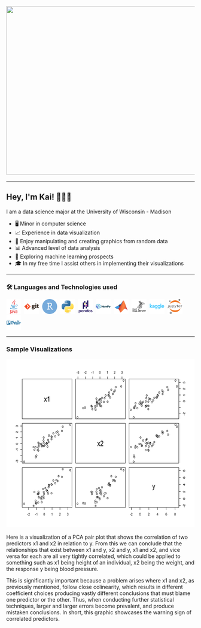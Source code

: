 <div align="center">
  <img src="https://149695847.v2.pressablecdn.com/wp-content/uploads/2018/12/developer-dribbble.gif" width="600" height="450"/>
</div>

---
## Hey, I'm Kai! 🙋🏻‍♂️

I am a data science major at the University of Wisconsin - Madison
 - 🖥 Minor in computer science
 - 📈 Experience in data visualization
 - 🌱 Enjoy manipulating and creating graphics from random data
 - 📊 Advanced level of data analysis
 - 🤖 Exploring machine learning prospects
 - 🎓 In my free time I assist others in implementing their visualizations
---

### 🛠 Languages and Technologies used
<div>
  <img src="https://github.com/devicons/devicon/blob/master/icons/java/java-original-wordmark.svg" title="Java" alt="Java" width="40" height="40"/>&nbsp;
  <img src="https://github.com/devicons/devicon/blob/master/icons/git/git-original-wordmark.svg" title="Git" **alt="Git" width="40" height="40"/>&nbsp;
   <img src="https://github.com/devicons/devicon/blob/master/icons/rstudio/rstudio-original.svg" title="Rstudio" **alt="Rstudio" width="40" height="40"/>&nbsp;
  <img src="https://github.com/devicons/devicon/blob/master/icons/python/python-original.svg" title="Python" **alt="Python" width="40" height="40"/>&nbsp;
  <img src="https://github.com/devicons/devicon/blob/master/icons/pandas/pandas-original-wordmark.svg" title="Pandas" **alt="Pandas" width="40" height="40"/>&nbsp;
  <img src="https://github.com/devicons/devicon/blob/master/icons/numpy/numpy-original-wordmark.svg" title="Numpy" **alt="Numpy" width="40" height="40"/>&nbsp;
  <img src="https://github.com/devicons/devicon/blob/master/icons/matlab/matlab-original.svg" title="Matlab" **alt="Matlab" width="40" height="40"/>&nbsp;
   <img src="https://github.com/devicons/devicon/blob/master/icons/microsoftsqlserver/microsoftsqlserver-plain-wordmark.svg" title="Sqlserver" **alt="Sqlserver" width="40" height="40"/>&nbsp;
   <img src="https://github.com/devicons/devicon/blob/master/icons/kaggle/kaggle-original-wordmark.svg" title="Kaggle" **alt="Kaggle" width="40" height="40"/>&nbsp;
   <img src="https://github.com/devicons/devicon/blob/master/icons/jupyter/jupyter-original-wordmark.svg" title="Jupyter" **alt="Jupyter" width="40" height="40"/>&nbsp;
   <img src="https://github.com/devicons/devicon/blob/master/icons/trello/trello-plain-wordmark.svg" title="Trello" **alt="Trello" width="40" height="40"/>&nbsp;
</div>

---
### Sample Visualizations
<img src="./readmeimg1.png" width="600" height="450"/>

Here is a visualization of a PCA pair plot that shows the correlation of two predictors x1 and x2 in relation to y. From this we can conclude that the relationships that exist between x1 and y, x2 and y, x1 and x2, and vice versa for each are all very tightly correlated, which could be applied to something such as x1 being height of an individual, x2 being the weight, and the response y being blood pressure. 

This is significantly important because a problem arises where x1 and x2, as previously mentioned, follow close colinearity, which results in different coefficient choices producing vastly different conclusions that must blame one predictor or the other. Thus, when conducting further statistical techniques, larger and larger errors become prevalent, and produce mistaken conclusions. In short, this graphic showcases the warning sign of correlated predictors.
